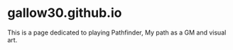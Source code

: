 # gallow30.github.io
This is a page dedicated to playing Pathfinder, 
My path as a GM and visual art.
